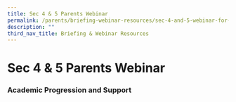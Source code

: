 ```yaml
---
title: Sec 4 & 5 Parents Webinar
permalink: /parents/briefing-webinar-resources/sec-4-and-5-webinar-for-parents/
description: ""
third_nav_title: Briefing & Webinar Resources
---
```

# **Sec 4 & 5 Parents Webinar**

### Academic Progression and Support

